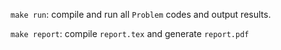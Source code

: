 `make run`: compile and run all `Problem` codes and output results.

`make report`: compile `report.tex` and generate `report.pdf`